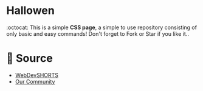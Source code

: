 # Hallowen
:octocat: This is a simple **CSS page**, a simple to use repository consisting of only basic and easy commands! Don't forget to Fork or Star if you like it..

# 📝 Source
- <a href="https://github.com/WebDevSHORTS"> WebDevSHORTS </a>
- <a href="https://github.com/KaguwoNetwork"> Our Community </a>




